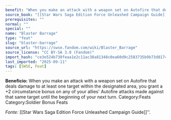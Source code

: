 ```yaml
---
benefit: "When you make an attack with a weapon set on Autofire that deals damage to at least one target within the designated area, you grant a +2 circumstance bonus on any of your allies' Autofire attacks made against that same target until the beginning of your next turn. Category:Feats Category:Soldier Bonus Feats"
source_book: "[[Star Wars Saga Edition Force Unleashed Campaign Guide]]''"
prerequisites: ""
normal: ""
special: ""
name: "Blaster Barrage"
type: "feat"
slug: "blaster-barrage"
source_url: "https://swse.fandom.com/wiki/Blaster_Barrage"
source_license: "CC BY-SA 3.0 (Fandom)"
import_hash: "ce3e524b738feaa1e2c11ac38a81348c0ea60d9c2583735b9b73d8174a837800"
last_imported: "2025-09-11"
tags: [SWSE, Feat]
---
```

**Beneficio:** When you make an attack with a weapon set on Autofire that deals damage to at least one target within the designated area, you grant a +2 circumstance bonus on any of your allies' Autofire attacks made against that same target until the beginning of your next turn. Category:Feats Category:Soldier Bonus Feats

*Fonte:* [[Star Wars Saga Edition Force Unleashed Campaign Guide]]''.